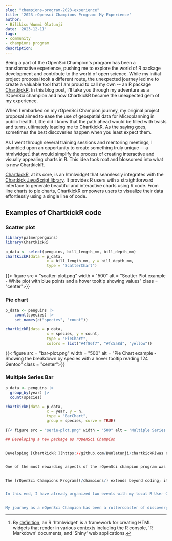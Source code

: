 ```yaml
---
slug: "champions-program-2023-experience"
title: '2023 rOpensci Champions Program: My Experience'
author:
- Bilikisu Wunmi Olatunji
date: '2023-12-11'
tags:
- community
- champions program
description: 
---
```


Being a part of the rOpenSci Champion's program has been a transformative experience, pushing me to explore the world of R package development and contribute to the world of open science. While my initial project proposal took a different route, the unexpected journey led me to create a valuable tool that I am proud to call my own -- an R package [ChartkickR](https://github.com/BWOlatunji/chartkickR). In this blog post, I'll take you through my adventure as a rOpenSci champion and how ChartkickR became the unexpected gem of my experience.

When I embarked on my rOpenSci Champion journey, my original project proposal aimed to ease the use of geospatial data for Microplanning in public health. Little did I know that the path ahead would be filled with twists and turns, ultimately leading me to ChartkickR. As the saying goes, sometimes the best discoveries happen when you least expect them.


As I went through several training sessions and mentoring meetings, I stumbled upon an opportunity to create something truly unique -- a htmlwidget[^1] that would simplify the process of creating interactive and visually appealing charts in R. This idea took root and blossomed into what is now ChartkickR.

[^1]: By [definition](https://cran.r-project.org/web/packages/htmlwidgets/index.html), an R 'htmlwidget' is a framework for creating HTML widgets that render in various contexts including the R console, 'R Markdown' documents, and 'Shiny' web applications. 


[ChartkickR](https://github.com/BWOlatunji/chartkickR), at its core, is an htmlwidget that seamlessly integrates with the [Chartkick JavaScript library](https://chartkick.com/). It provides R users with a straightforward interface to generate beautiful and interactive charts using R code. From line charts to pie charts, ChartkickR empowers users to visualize their data effortlessly using a single line of code.

## Examples of ChartkickR code


### Scatter plot

```r
library(palmerpenguins)
library(ChartkickR)

p_data <- select(penguins, bill_length_mm, bill_depth_mm)
chartkickR(data = p_data, 
                  x = bill_length_mm, y = bill_depth_mm, 
                  type = "ScatterChart")
```

{{< figure src = "scatter-plot.png" width = "500" alt = "Scatter Plot example - White plot with blue points and a hover tooltip showing values" class = "center">}}


### Pie chart

```r
p_data <- penguins |> 
    count(species) |> 
    set_names(c("species", "count"))

chartkickR(data = p_data,
                  x = species, y = count,
                  type = "PieChart", 
                  colors = list("#4f86f7", "#fc5a8d", "yellow"))
```

{{< figure src = "bar-plot.png" width = "500" alt = "Pie Chart example - Showing the breakdown by species with a hover tooltip reading 124 Gentoo" class = "center">}}


### Multiple Series Bar

```r
p_data <- penguins |> 
  group_by(year) |> 
  count(species)

chartkickR(data = p_data, 
                  x = year, y = n, 
                  type = "BarChart",
                  group = species, curve = TRUE)

{{< figure src = "serie-plot.png" width = "500" alt = "Multiple Series Bar Plot example - Showing a series of horizontal bars depicting the numbers of each species in each year" class = "center">}}

## Developing a new package as rOpenSci Champion


Developing [ChartkickR ](https://github.com/BWOlatunji/chartkickR)was not without its challenges. I encountered hurdles in the coding process, faced moments of doubt, and navigated through the complexities of integrating R with JavaScript. However, each challenge, like having to learn JavaScript to understand the library and create the package in R, was met with perseverance, and every triumph brought a sense of accomplishment that fuelled my passion for the project. I would like to appreciate the support of [John Coene](https://www.linkedin.com/in/johncoene/) and the guidance from my mentor, [Christina Maimone](/author/christina-maimone/).


One of the most rewarding aspects of the rOpenSci champion program was the collaboration with a diverse and supportive community led by Yanina Bellini Saibene. Through discussions, feedback, and shared insights, [ChartkickR](https://github.com/BWOlatunji/chartkickR) evolved into a tool that not only met my initial vision but also exceeded it with the input of fellow rOpenSci champions and mentors.


The [rOpenSci Champions Program](/champions/) extends beyond coding; it's a holistic experience that fosters personal and professional growth. From honing technical skills to friendliness within the open-source community, the program equipped me with invaluable tools that will undoubtedly shape my future endeavours.


In this end, I have already organized two events with my local R User Groups - [Abuja RUG](https://www.meetup.com/abuja-r-user-group-meetup/events/294198946/) and [R-Ladies Abuja](https://www.meetup.com/rladies-abuja/events/294198849/) Chapter - showcasing what I learned about building htmlwidget in R. Looking into the future, I will continue to improve on my project and share it with the rOpenSci community.


My journey as a rOpenSci Champion has been a rollercoaster of discovery, and ChartkickR stands as a reward. I am grateful for this opportunity given to me by rOpenSci, the support of the rOpenSci community, the guidance of my mentor, and the opportunities for growth that this program has provided. As I look back on this experience, I am not only proud of the htmlwidget I created but also of the person I've become throughout this incredible journey.
